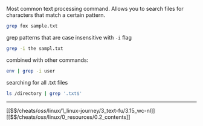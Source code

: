 Most common text processing command.
Allows you to search files for characters that match a certain pattern. 

``` bash
grep fox sample.txt
```

grep patterns that are case insensitive with `-i` flag

``` bash
grep -i the sampl.txt
```

combined with other commands:

``` bash
env | grep -i user
```

searching for all .txt files

``` bash
ls /directory | grep '.txt$'
```

---
[[$$$/$cheats/$oss/$linux/1_linux-journey/3_text-fu/3.15_wc-nl]]
[[$$$/$cheats/$oss/$linux/0_resources/0.2_contents]]